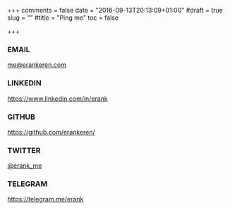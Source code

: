+++
comments = false
date = "2016-09-13T20:13:09+01:00"
#draft = true
slug = ""
#title = "Ping me"
toc = false

+++

### EMAIL

[me@erankeren.com](mailto:me@erankeren.com)

### LINKEDIN

https://www.linkedin.com/in/erank

### GITHUB

https://github.com/erankeren/

### TWITTER

[@erank_me](https://twitter.com/erank_me)

### TELEGRAM

https://telegram.me/erank



